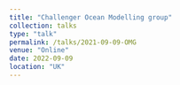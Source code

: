 ```yaml
---
title: "Challenger Ocean Modelling group"
collection: talks
type: "talk"
permalink: /talks/2021-09-09-OMG
venue: "Online"
date: 2022-09-09
location: "UK"
---
```

